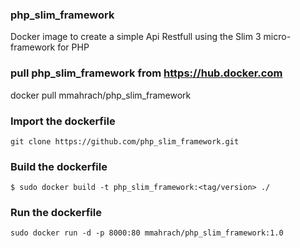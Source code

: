 ### php_slim_framework ###

 Docker image to create a simple Api Restfull using the Slim 3 micro-framework for PHP

### pull php_slim_framework from https://hub.docker.com ###

docker pull mmahrach/php_slim_framework

### Import the dockerfile ###
```
git clone https://github.com/php_slim_framework.git
```
### Build the dockerfile ###

```
$ sudo docker build -t php_slim_framework:<tag/version> ./

```
### Run the dockerfile ###
 
```
sudo docker run -d -p 8000:80 mmahrach/php_slim_framework:1.0
```

